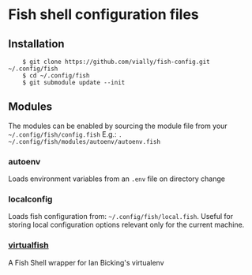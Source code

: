 # Fish shell configuration files

## Installation
```
    $ git clone https://github.com/vially/fish-config.git ~/.config/fish
    $ cd ~/.config/fish
    $ git submodule update --init
```

## Modules

The modules can be enabled by sourcing the module file from your `~/.config/fish/config.fish`
E.g.: `. ~/.config/fish/modules/autoenv/autoenv.fish`

### autoenv

Loads environment variables from an `.env` file on directory change

### localconfig

Loads fish configuration from: `~/.config/fish/local.fish`. Useful for storing local configuration options relevant only for the current machine.

### [virtualfish](https://github.com/adambrenecki/virtualfish)

A Fish Shell wrapper for Ian Bicking's virtualenv
